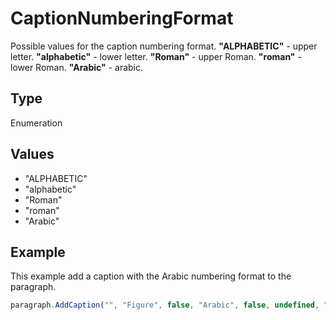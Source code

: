 # CaptionNumberingFormat

Possible values for the caption numbering format.**"ALPHABETIC"** - upper letter.**"alphabetic"** - lower letter.**"Roman"** - upper Roman.**"roman"** - lower Roman.**"Arabic"** - arabic.

## Type

Enumeration

## Values

- "ALPHABETIC"
- "alphabetic"
- "Roman"
- "roman"
- "Arabic"


## Example

This example add a caption with the Arabic numbering format to the paragraph.

```javascript editor-docx
paragraph.AddCaption("", "Figure", false, "Arabic", false, undefined, "hyphen");
```
